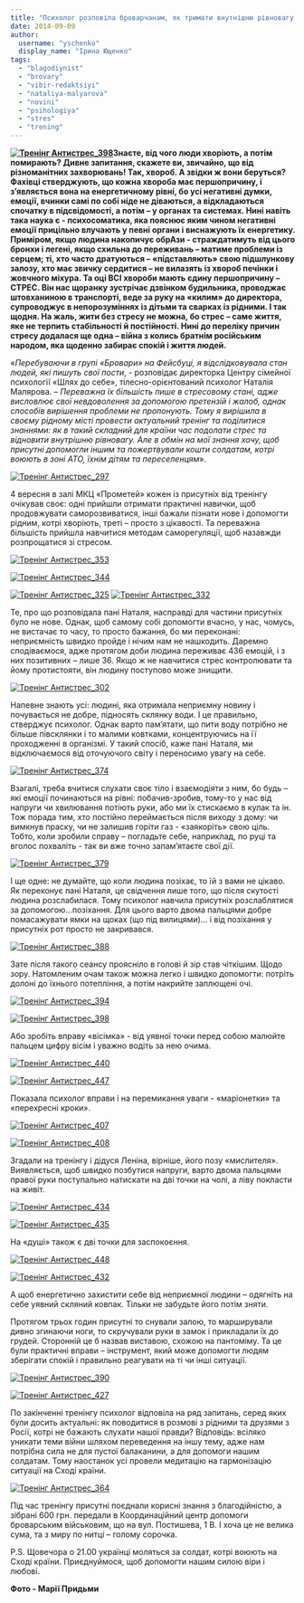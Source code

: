 ```yaml
---
title: "Психолог розповіла броварчанам, як тримати внутнішню рівновагу в цей складний для країни час"
date: 2014-09-09
author: 
  username: "yschenko"
  display_name: "Ірина Ющенко"
tags: 
  - "blagodiynist"
  - "brovary"
  - "vibir-redaktsiyi"
  - "nataliya-malyarova"
  - "novini"
  - "psihologiya"
  - "stres"
  - "trening"
---
```


**[![Тренінг Антистрес_398](https://mpz.brovary.org/wp-content/uploads/2014/09/Trening-Antistres_398.jpg)](https://mpz.brovary.org/wp-content/uploads/2014/09/Trening-Antistres_398.jpg)Знаєте, від чого люди хворіють, а потім помирають? Дивне запитання, скажете ви, звичайно, що від різноманітних захворювань! Так, хвороб. А звідки ж вони беруться? Фахівці стверджують, що кожна хвороба має першопричину, і з’являється вона на енергетичному рівні, бо усі негативні думки, емоції, вчинки самі по собі ніде не діваються, а відкладаються спочатку в підсвідомості, а потім – у органах та системах. Нині навіть така наука є - психосоматика, яка пояснює яким чином негативні емоції прицільно влучають у певні органи і виснажують їх енергетику. Приміром, якщо людина накопичує обрАзи - страждатимуть від цього бронхи і легені, якщо схильна до переживань – матиме проблеми із серцем; ті, хто часто дратуються – «підставляють» свою підшлункову залозу, хто має звичку сердитися – не вилазять із хвороб печінки і жовчного міхура. Та оці ВСІ хвороби мають єдину першопричину – СТРЕС. Він нас щоранку зустрічає дзвінком будильника, проводжає штовханиною в транспорті, веде за руку на «килим» до директора, супроводжує в непорозуміннях із дітьми та сварках із рідними. І так щодня. На жаль, жити без стресу не можна, бо стрес – саме життя, яке не терпить стабільності й постійності. Нині до переліку причин стресу додалася ще одна – війна з колись братнім російським народом, яка щоденно забирає спокій і життя людей.**

«_Перебуваючи в групі «Бровари» на Фейсбуці, я відслідковувала стан людей, які пишуть свої пости_, - розповідає директорка Центру сімейної психології «Шлях до себе», тілесно-орієнтований психолог Наталія Малярова. – _Переважна їх більшість пише в стресовому стані, адже висловлює свої невдоволення за допомогою претензій і жалоб, однак способів вирішення проблеми не пропонують. Тому я вирішила в своєму рідному місті провести актуальний тренінг та поділитися знаннями: як в такий складний для країни час подолати стрес та відновити внутрішню рівновагу. Але в обмін на мої знання хочу, щоб присутні допомогли іншим та пожертвували кошти солдатам, котрі воюють в зоні АТО, їхнім дітям та переселенцям_».

[![Тренінг Антистрес_297](https://mpz.brovary.org/wp-content/uploads/2014/09/Trening-Antistres_297.jpg)](https://mpz.brovary.org/wp-content/uploads/2014/09/Trening-Antistres_297.jpg)

4 вересня в залі МКЦ «Прометей» кожен із присутніх від тренінгу очікував своє: одні прийшли отримати практичні навички, щоб продовжувати саморозвиватися, інші бажали пізнати нове і допомогти рідним, котрі хворіють, треті – просто з цікавості. Та переважна більшість прийшла навчитися методам саморегуляції, щоб назавжди розпрощатися зі стресом.

[![Тренінг Антистрес_353](https://mpz.brovary.org/wp-content/uploads/2014/09/Trening-Antistres_353.jpg)](https://mpz.brovary.org/wp-content/uploads/2014/09/Trening-Antistres_353.jpg)

[![Тренінг Антистрес_344](https://mpz.brovary.org/wp-content/uploads/2014/09/Trening-Antistres_344.jpg)](https://mpz.brovary.org/wp-content/uploads/2014/09/Trening-Antistres_344.jpg)

[![Тренінг Антистрес_325](https://mpz.brovary.org/wp-content/uploads/2014/09/Trening-Antistres_325.jpg)](https://mpz.brovary.org/wp-content/uploads/2014/09/Trening-Antistres_325.jpg) [![Тренінг Антистрес_332](https://mpz.brovary.org/wp-content/uploads/2014/09/Trening-Antistres_332.jpg)](https://mpz.brovary.org/wp-content/uploads/2014/09/Trening-Antistres_332.jpg)

Те, про що розповідала пані Наталя, насправді для частини присутніх було не нове. Однак, щоб самому собі допомогти вчасно, у нас, чомусь, не вистачає то часу, то просто бажання, бо ми переконані: неприємність швидко пройде і нічим нам не нашкодить. Даремно сподіваємося, адже протягом доби людина переживає 436 емоцій, і з них позитивних – лише 36. Якщо ж не навчитися стрес контролювати та йому протистояти, він людину поступово може знищити.

[![Тренінг Антистрес_302](https://mpz.brovary.org/wp-content/uploads/2014/09/Trening-Antistres_302.jpg)](https://mpz.brovary.org/wp-content/uploads/2014/09/Trening-Antistres_302.jpg)

Напевне знають усі: людині, яка отримала неприємну новину і почувається не добре, підносять склянку води. І це правильно, стверджує психолог. Однак варто пам’ятати, що пити воду потрібно не більше півсклянки і то малими ковтками, концентруючись на її проходженні в організмі. У такий спосіб, каже пані Наталя, ми відключаємося від оточуючого світу і переносимо увагу на себе.

[![Тренінг Антистрес_374](https://mpz.brovary.org/wp-content/uploads/2014/09/Trening-Antistres_374.jpg)](https://mpz.brovary.org/wp-content/uploads/2014/09/Trening-Antistres_374.jpg)

Взагалі, треба вчитися слухати своє тіло і взаємодіяти з ним, бо будь –які емоції починаються на рівні: побачив-зробив, тому-то у нас від напруги чи хвилювання потіють руки, або ми їх стискаємо в кулак та ін. Тож порада тим, хто постійно переймається після виходу з дому: чи вимкнув праску, чи не залишив горіти газ - «заякоріть» свою ціль. Тобто, коли зробили справу – погладьте себе, наприклад, по руці та вголос похваліть - так ви вже точно запам’ятаєте свої дії.

[![Тренінг Антистрес_379](https://mpz.brovary.org/wp-content/uploads/2014/09/Trening-Antistres_379.jpg)](https://mpz.brovary.org/wp-content/uploads/2014/09/Trening-Antistres_379.jpg)

І ще одне: не думайте, що коли людина позіхає, то їй з вами не цікаво. Як переконує пані Наталя, це свідчення лише того, що після скутості людина розслабилася. Тому психолог навчила присутніх розслаблятися за допомогою…позіхання. Для цього варто двома пальцями добре помасажувати ямки на щоках (що під вилицями)… і від позіхання у присутніх рот просто не закривався.

[![Тренінг Антистрес_388](https://mpz.brovary.org/wp-content/uploads/2014/09/Trening-Antistres_388.jpg)](https://mpz.brovary.org/wp-content/uploads/2014/09/Trening-Antistres_388.jpg)

Зате після такого сеансу проясніло в голові й зір став чіткішим. Щодо зору. Натомленим очам також можна легко і швидко допомогти: потріть долоні до їхнього потепління, а потім накрийте заплющені очі.

[![Тренінг Антистрес_394](https://mpz.brovary.org/wp-content/uploads/2014/09/Trening-Antistres_394.jpg)](https://mpz.brovary.org/wp-content/uploads/2014/09/Trening-Antistres_394.jpg)

[![Тренінг Антистрес_398](https://mpz.brovary.org/wp-content/uploads/2014/09/Trening-Antistres_398.jpg)](https://mpz.brovary.org/wp-content/uploads/2014/09/Trening-Antistres_398.jpg)

Або зробіть вправу «вісімка» - від уявної точки перед собою малюйте пальцем цифру вісім і уважно водіть за нею очима.

[![Тренінг Антистрес_440](https://mpz.brovary.org/wp-content/uploads/2014/09/Trening-Antistres_440.jpg)](https://mpz.brovary.org/wp-content/uploads/2014/09/Trening-Antistres_440.jpg)

[![Тренінг Антистрес_447](https://mpz.brovary.org/wp-content/uploads/2014/09/Trening-Antistres_447.jpg)](https://mpz.brovary.org/wp-content/uploads/2014/09/Trening-Antistres_447.jpg)

Показала психолог вправи і на перемикання уваги - «маріонетки» та «перехресні кроки».

[![Тренінг Антистрес_407](https://mpz.brovary.org/wp-content/uploads/2014/09/Trening-Antistres_407.jpg)](https://mpz.brovary.org/wp-content/uploads/2014/09/Trening-Antistres_407.jpg)

[![Тренінг Антистрес_408](https://mpz.brovary.org/wp-content/uploads/2014/09/Trening-Antistres_408.jpg)](https://mpz.brovary.org/wp-content/uploads/2014/09/Trening-Antistres_408.jpg)

Згадали на тренінгу і дідуся Леніна, вірніше, його позу «мислителя». Виявляється, щоб швидко позбутися напруги, варто двома пальцями правої руки поступально натискати на дві точки на чолі, а ліву покласти на живіт.

[![Тренінг Антистрес_434](https://mpz.brovary.org/wp-content/uploads/2014/09/Trening-Antistres_434.jpg)](https://mpz.brovary.org/wp-content/uploads/2014/09/Trening-Antistres_434.jpg)

[![Тренінг Антистрес_435](https://mpz.brovary.org/wp-content/uploads/2014/09/Trening-Antistres_435.jpg)](https://mpz.brovary.org/wp-content/uploads/2014/09/Trening-Antistres_435.jpg)

На «душі» також є дві точки для заспокоєння.

[![Тренінг Антистрес_448](https://mpz.brovary.org/wp-content/uploads/2014/09/Trening-Antistres_448.jpg)](https://mpz.brovary.org/wp-content/uploads/2014/09/Trening-Antistres_448.jpg)

[![Тренінг Антистрес_432](https://mpz.brovary.org/wp-content/uploads/2014/09/Trening-Antistres_432.jpg)](https://mpz.brovary.org/wp-content/uploads/2014/09/Trening-Antistres_432.jpg)

А щоб енергетично захистити себе від неприємної людини – одягніть на себе уявний скляний ковпак. Тільки не забудьте його потім зняти.

Протягом трьох годин присутні то снували залою, то марширували дивно згинаючи ноги, то скручували руки в замок і прикладали їх до грудей. Сторонній це б назвав виставою, схожою на пантоміму. Та це були практичні вправи – інструмент, який може допомогти людям зберігати спокій і правильно реагувати на ті чи інші ситуації.

[![Тренінг Антистрес_390](https://mpz.brovary.org/wp-content/uploads/2014/09/Trening-Antistres_390.jpg)](https://mpz.brovary.org/wp-content/uploads/2014/09/Trening-Antistres_390.jpg)

[![Тренінг Антистрес_427](https://mpz.brovary.org/wp-content/uploads/2014/09/Trening-Antistres_427.jpg)](https://mpz.brovary.org/wp-content/uploads/2014/09/Trening-Antistres_427.jpg)

По закінченні тренінгу психолог відповіла на ряд запитань, серед яких були досить актуальні: як поводитися в розмові з рідними та друзями з Росії, котрі не бажають слухати нашої правди? Відповідь: всіляко уникати теми війни шляхом переведення на іншу тему, адже нам потрібна сила не для пустої балаканини, а для допомоги нашим солдатам. Тому наостанок усі провели медитацію на гармонізацію ситуації на Сході країни.

[![Тренінг Антистрес_364](https://mpz.brovary.org/wp-content/uploads/2014/09/Trening-Antistres_364.jpg)](https://mpz.brovary.org/wp-content/uploads/2014/09/Trening-Antistres_364.jpg)

Під час тренінгу присутні поєднали корисні знання з благодійністю, а зібрані 600 грн. передали в Координаційний центр допомоги броварським військовим, що на вул. Постишева, 1 В. І хоча це не велика сума, та з миру по нитці – голому сорочка.

P.S. Щовечора о 21.00 українці моляться за солдат, котрі воюють на Сході країни. Приєднуймося, щоб допомогти нашим силою віри і любові.

**Фото - Марії Придьми**
